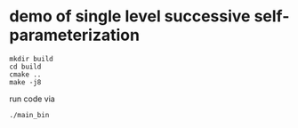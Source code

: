 # demo of single level successive self-parameterization

```
mkdir build
cd build
cmake ..
make -j8
```

run code via
```
./main_bin
```